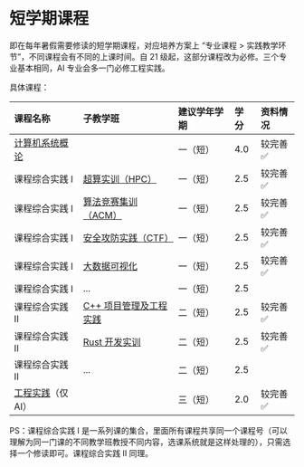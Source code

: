 # 短学期课程

即在每年暑假需要修读的短学期课程，对应培养方案上 “专业课程 > 实践教学环节”，不同课程会有不同的上课时间。自 21 级起，这部分课程改为必修。三个专业基本相同，AI 专业会多一门必修工程实践。

具体课程：

<style>
.md-typeset table:not([class]) th {
    min-width: 1em;
}
</style>

<div style="text-align: center" markdown="1">

|课程名称|子教学班|建议学年学期|学分|资料情况|
|:--|:--|:--|:--|:--|
|[计算机系统概论](ics/)||一（短）|4.0|较完善✅|
|课程综合实践 Ⅰ|[超算实训（HPC）](hpc/)|一（短）|2.5|较完善✅|
|课程综合实践 Ⅰ|[算法竞赛集训（ACM）](acm/)|一（短）|2.5|较完善✅|
|课程综合实践 Ⅰ|[安全攻防实践（CTF）](ctf/)|一（短）|2.5|较完善✅|
|课程综合实践 Ⅰ|[大数据可视化](visualization/)|一（短）|2.5|较完善✅|
|课程综合实践 Ⅰ|...|一（短）|2.5||
|课程综合实践 Ⅱ|[C++ 项目管理及工程实践](cpp_project/)|二（短）|2.5|较完善✅|
|课程综合实践 Ⅱ|[Rust 开发实训](rust/)|二（短）|2.5|较完善✅|
|课程综合实践 Ⅱ|...|二（短）|2.5||
|[工程实践](engineering_practice/)（仅 AI）||三（短）|2.0|较完善✅|

</div>

PS：课程综合实践 Ⅰ 是一系列课的集合，里面所有课程共享同一个课程号（可以理解为同一门课的不同教学班教授不同内容，选课系统就是这样处理的），只需选择一个修读即可。课程综合实践 Ⅱ 同理。
